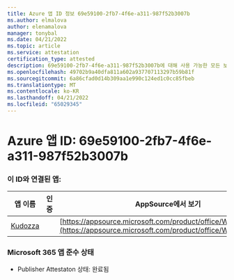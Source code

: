 ```yaml
---
title: Azure 앱 ID 정보 69e59100-2fb7-4f6e-a311-987f52b3007b
ms.author: elmalova
author: elenamalova
manager: tonybal
ms.date: 04/21/2022
ms.topic: article
ms.service: attestation
certification_type: attested
description: 69e59100-2fb7-4f6e-a311-987f52b3007b에 대해 사용 가능한 모든 보안 및 규정 준수 정보입니다.
ms.openlocfilehash: 49702b9a40dfa811a602a937707113297b59b81f
ms.sourcegitcommit: 6a86cfad0d14b309aa1e990c124ed1c0cc85fbeb
ms.translationtype: MT
ms.contentlocale: ko-KR
ms.lasthandoff: 04/21/2022
ms.locfileid: "65029345"
---
```

# <a name="azure-app-id-69e59100-2fb7-4f6e-a311-987f52b3007b"></a>Azure 앱 ID: 69e59100-2fb7-4f6e-a311-987f52b3007b


### <a name="apps-associated-with-this-id"></a>이 ID와 연결된 앱:
| **앱 이름** | **인증** | **AppSource에서 보기** |
|--------------|---------------|-----------------------|
| [Kudozza](../forward/WA200002599.md) |  | [https://appsource.microsoft.com/product/office/WA200002599](https://appsource.microsoft.com/product/office/WA200002599) |

### <a name="microsoft-365-app-compliance-status"></a>Microsoft 365 앱 준수 상태
- Publisher Attestaton 상태: 완료됨
